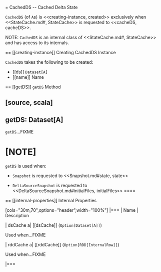 = CachedDS -- Cached Delta State

`CachedDS` (of ``A``s) is <<creating-instance, created>> exclusively when <<StateCache.md#, StateCache>> is requested to <<cacheDS, cacheDS>>.

NOTE: `CachedDS` is an internal class of <<StateCache.md#, StateCache>> and has access to its internals.

== [[creating-instance]] Creating CachedDS Instance

`CachedDS` takes the following to be created:

* [[ds]] `Dataset[A]`
* [[name]] Name

== [[getDS]] `getDS` Method

[source, scala]
----
getDS: Dataset[A]
----

`getDS`...FIXME

[NOTE]
====
`getDS` is used when:

* `Snapshot` is requested to <<Snapshot.md#state, state>>

* `DeltaSourceSnapshot` is requested to <<DeltaSourceSnapshot.md#initialFiles, initialFiles>>
====

== [[internal-properties]] Internal Properties

[cols="30m,70",options="header",width="100%"]
|===
| Name
| Description

| dsCache
a| [[dsCache]] (`Option[Dataset[A]]`)

Used when...FIXME

| rddCache
a| [[rddCache]] (`Option[RDD[InternalRow]]`)

Used when...FIXME

|===
